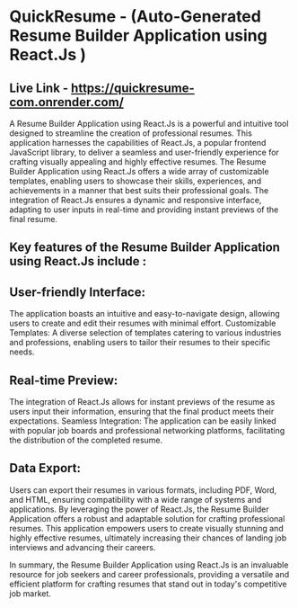 # QuickResume - (Auto-Generated Resume Builder Application using React.Js ) 
## Live Link - https://quickresume-com.onrender.com/

A Resume Builder Application using React.Js is a powerful and intuitive tool designed to streamline the creation of professional resumes. This application harnesses the capabilities of React.Js, a popular frontend JavaScript library, to deliver a seamless and user-friendly experience for crafting visually appealing and highly effective resumes.
The Resume Builder Application using React.Js offers a wide array of customizable templates, enabling users to showcase their skills, experiences, and achievements in a manner that best suits their professional goals. The integration of React.Js ensures a dynamic and responsive interface, adapting to user inputs in real-time and providing instant previews of the final resume.

## Key features of the Resume Builder Application using React.Js include :

## User-friendly Interface: 
The application boasts an intuitive and easy-to-navigate design, allowing users to create and edit their resumes with minimal effort.
Customizable Templates: A diverse selection of templates catering to various industries and professions, enabling users to tailor their resumes to their specific needs.
## Real-time Preview: 
The integration of React.Js allows for instant previews of the resume as users input their information, ensuring that the final product meets their expectations.
Seamless Integration: The application can be easily linked with popular job boards and professional networking platforms, facilitating the distribution of the completed resume.
## Data Export: 
Users can export their resumes in various formats, including PDF, Word, and HTML, ensuring compatibility with a wide range of systems and applications.
By leveraging the power of React.Js, the Resume Builder Application offers a robust and adaptable solution for crafting professional resumes. This application empowers users to create visually stunning and highly effective resumes, ultimately increasing their chances of landing job interviews and advancing their careers.

In summary, the Resume Builder Application using React.Js is an invaluable resource for job seekers and career professionals, providing a versatile and efficient platform for crafting resumes that stand out in today's competitive job market.


